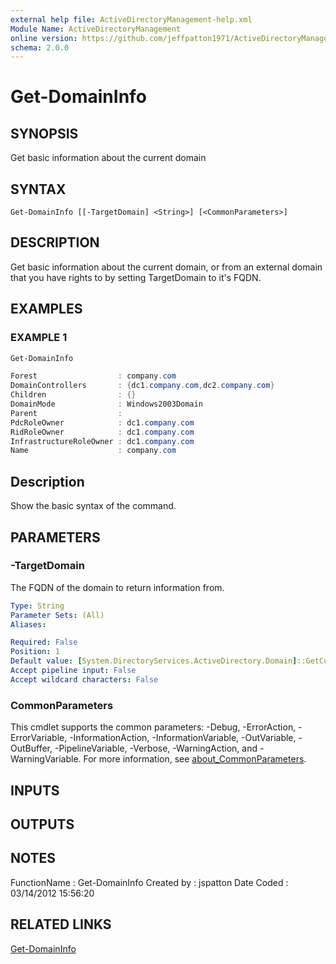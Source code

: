 ```yaml
---
external help file: ActiveDirectoryManagement-help.xml
Module Name: ActiveDirectoryManagement
online version: https://github.com/jeffpatton1971/ActiveDirectoryManagement/blob/1.1.0/docs/Get-DomainInfo.md#get-domaininfo
schema: 2.0.0
---
```


# Get-DomainInfo

## SYNOPSIS
Get basic information about the current domain

## SYNTAX

```
Get-DomainInfo [[-TargetDomain] <String>] [<CommonParameters>]
```

## DESCRIPTION
Get basic information about the current domain, or from an external domain
that you have rights to by setting TargetDomain to it's FQDN.

## EXAMPLES

### EXAMPLE 1
```powershell
Get-DomainInfo

Forest                  : company.com
DomainControllers       : {dc1.company.com,dc2.company.com}
Children                : {}
DomainMode              : Windows2003Domain
Parent                  :
PdcRoleOwner            : dc1.company.com
RidRoleOwner            : dc1.company.com
InfrastructureRoleOwner : dc1.company.com
Name                    : company.com
```

Description
-----------
Show the basic syntax of the command.

## PARAMETERS

### -TargetDomain
The FQDN of the domain to return information from.

```yaml
Type: String
Parameter Sets: (All)
Aliases:

Required: False
Position: 1
Default value: [System.DirectoryServices.ActiveDirectory.Domain]::GetCurrentDomain().Name
Accept pipeline input: False
Accept wildcard characters: False
```

### CommonParameters
This cmdlet supports the common parameters: -Debug, -ErrorAction, -ErrorVariable, -InformationAction, -InformationVariable, -OutVariable, -OutBuffer, -PipelineVariable, -Verbose, -WarningAction, and -WarningVariable. For more information, see [about_CommonParameters](http://go.microsoft.com/fwlink/?LinkID=113216).

## INPUTS

## OUTPUTS

## NOTES
FunctionName : Get-DomainInfo
Created by   : jspatton
Date Coded   : 03/14/2012 15:56:20

## RELATED LINKS

[Get-DomainInfo](https://github.com/jeffpatton1971/ActiveDirectoryManagement/blob/1.1.0/docs/Get-DomainInfo.md#get-domaininfo)


